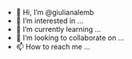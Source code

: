 - 👋 Hi, I’m @giulianalemb
- 👀 I’m interested in ...
- 🌱 I’m currently learning ...
- 💞️ I’m looking to collaborate on ...
- 📫 How to reach me ...

<!---
giulianalemb/giulianalemb is a ✨ special ✨ repository because its `README.md` (this file) appears on your GitHub profile.
You can click the Preview link to take a look at your changes.
--->
